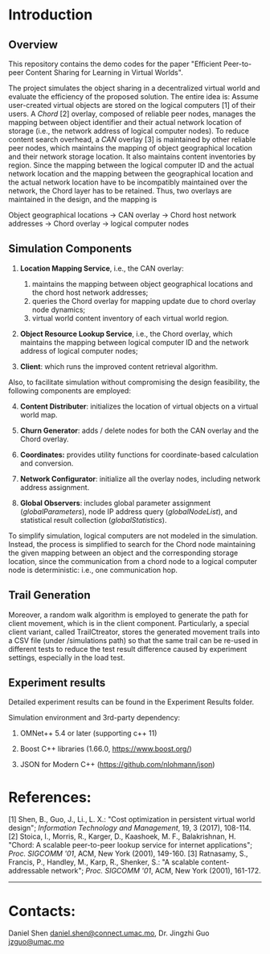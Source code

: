 # Introduction

## Overview
This repository contains the demo codes for the paper "Efficient Peer-to-peer Content Sharing for Learning in Virtual Worlds".

The project simulates the object sharing in a decentralized virtual world and evaluate the efficiency of the proposed solution. The entire idea is: Assume user-created virtual objects are stored on the logical computers [1] of their users. A *Chord* [2] overlay, composed of reliable peer nodes, manages the mapping between object identifier and their actual network location of storage (i.e., the network address of logical computer nodes). To reduce content search overhead, a *CAN* overlay [3] is maintained by other reliable peer nodes, which maintains the mapping of object geographical location and their network storage location. It also maintains content inventories by region. Since the mapping between the logical computer ID and the actual network location and the mapping between the geographical location and the actual network location have to be incompatibly maintained over the network, the Chord layer has to be retained. Thus, two overlays are maintained in the design, and the mapping is

Object geographical locations -> CAN overlay -> Chord host network addresses -> Chord overlay -> logical computer nodes

## Simulation Components

1. **Location Mapping Service**, i.e., the CAN overlay:
	1) maintains the mapping between object geographical locations and the chord host network addresses;
	2) queries the Chord overlay for mapping update due to chord overlay node dynamics;
	3) virtual world content inventory of each virtual world region.
	
2. **Object Resource Lookup Service**, i.e., the Chord overlay, which maintains the mapping between logical computer ID and the network address of logical computer nodes;

3. **Client**: which runs the improved content retrieval algorithm.

Also, to facilitate simulation without compromising the design feasibility, the following components are employed:

4. **Content Distributer**: initializes the location of virtual objects on a virtual world map.

5. **Churn Generator**: adds / delete nodes for both the CAN overlay and the Chord overlay.

6. **Coordinates:** provides utility functions for coordinate-based calculation and conversion.

7. **Network Configurator**: initialize all the overlay nodes, including network address assignment.

8. **Global Observers**: includes global parameter assignment (*globalParameters*), node IP address query (*globalNodeList*), and statistical result collection (*globalStatistics*).

To simplify simulation, logical computers are not modeled in the simulation. Instead, the process is simplified to search for the Chord node maintaining the given mapping between an object and the corresponding storage location, since the communication from a chord node to a logical computer node is deterministic: i.e., one communication hop.

## Trail Generation

Moreover, a random walk algorithm is employed to generate the path for client movement, which is in the client component. Particularly, a special client variant, called TrailCtreator, stores the generated movement trails into a CSV file (under /simulations path) so that the same trail can be re-used in different tests to reduce the test result difference caused by experiment settings, especially in the load test.

## Experiment results

Detailed experiment results can be found in the Experiment Results folder.

Simulation environment and 3rd-party dependency: 

1. OMNet++ 5.4 or later (supporting c++ 11)

2. Boost C++ libraries (1.66.0, https://www.boost.org/)

3. JSON for Modern C++ (https://github.com/nlohmann/json)

# References:

[1] Shen, B., Guo, J., Li., L. X.: "Cost optimization in persistent virtual world design"; *Information Technology and Management*, 19, 3 (2017), 108-114.
[2] Stoica, I., Morris, R., Karger, D., Kaashoek, M. F., Balakrishnan, H. "Chord: A scalable peer-to-peer lookup service for internet applications"; *Proc. SIGCOMM '01*, ACM, New York (2001), 149-160.
[3] Ratnasamy, S., Francis, P., Handley, M., Karp, R., Shenker, S.: "A scalable content-addressable network"; *Proc. SIGCOMM '01*, ACM, New York (2001), 161-172.

---

# Contacts: 
Daniel Shen [daniel.shen@connect.umac.mo](daniel.shen@connect.umac.mo), Dr. Jingzhi Guo [jzguo@umac.mo](jzguo@umac.mo)